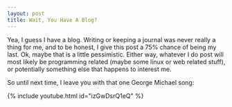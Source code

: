```yaml
---
layout: post
title: Wait, You Have A Blog?
---
```


Yea, I guess I have a blog. Writing or keeping a journal was never really a thing for me, and to be honest, I give this post a 75% chance of being my last. Ok, maybe that is a little pessimistic. Either way, whatever I do post will most likely be programming related (maybe some linux or web related stuff), or potentially something else that happens to interest me.

So until next time, I leave you with that one George Michael song:

{% include youtube.html id="izGwDsrQ1eQ" %}
